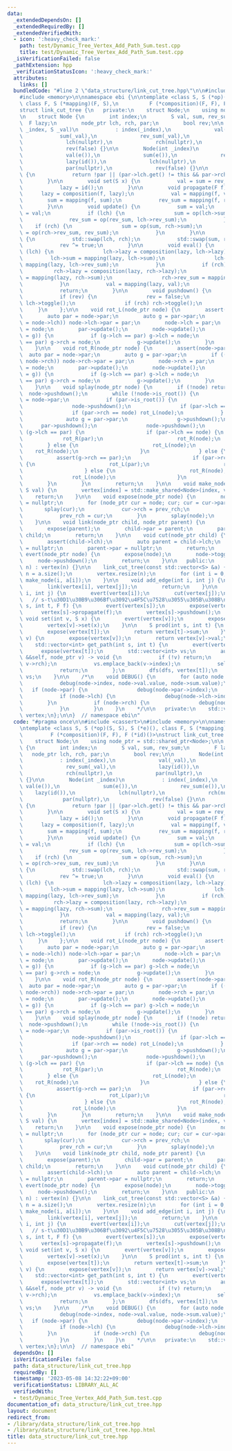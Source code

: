 ```yaml
---
data:
  _extendedDependsOn: []
  _extendedRequiredBy: []
  _extendedVerifiedWith:
  - icon: ':heavy_check_mark:'
    path: test/Dynamic_Tree_Vertex_Add_Path_Sum.test.cpp
    title: test/Dynamic_Tree_Vertex_Add_Path_Sum.test.cpp
  _isVerificationFailed: false
  _pathExtension: hpp
  _verificationStatusIcon: ':heavy_check_mark:'
  attributes:
    links: []
  bundledCode: "#line 2 \"data_structure/link_cut_tree.hpp\"\n\n#include <cassert>\n\
    #include <memory>\n\nnamespace ebi {\n\ntemplate <class S, S (*op)(S, S), S (*e)(),\
    \ class F, S (*mapping)(F, S),\n          F (*composition)(F, F), F (*id)()>\n\
    struct link_cut_tree {\n   private:\n    struct Node;\n    using node_ptr = std::shared_ptr<Node>;\n\
    \n    struct Node {\n        int index;\n        S val, sum, rev_sum;\n      \
    \  F lazy;\n        node_ptr lch, rch, par;\n        bool rev;\n\n        Node(int\
    \ _index, S _val)\n            : index(_index),\n              val(_val),\n  \
    \            sum(_val),\n              rev_sum(_val),\n              lazy(id()),\n\
    \              lch(nullptr),\n              rch(nullptr),\n              par(nullptr),\n\
    \              rev(false) {}\n\n        Node(int _index)\n            : index(_index),\n\
    \              val(e()),\n              sum(e()),\n              rev_sum(e()),\n\
    \              lazy(id()),\n              lch(nullptr),\n              rch(nullptr),\n\
    \              par(nullptr),\n              rev(false) {}\n\n        bool is_root()\
    \ {\n            return !par || (par->lch.get() != this && par->rch.get() != this);\n\
    \        }\n\n        void set(S x) {\n            val = sum = rev_sum = x;\n\
    \            lazy = id();\n        }\n\n        void propagate(F f) {\n      \
    \      lazy = composition(f, lazy);\n            val = mapping(f, val);\n    \
    \        sum = mapping(f, sum);\n            rev_sum = mapping(f, rev_sum);\n\
    \        }\n\n        void update() {\n            sum = val;\n            rev_sum\
    \ = val;\n            if (lch) {\n                sum = op(lch->sum, sum);\n \
    \               rev_sum = op(rev_sum, lch->rev_sum);\n            }\n        \
    \    if (rch) {\n                sum = op(sum, rch->sum);\n                rev_sum\
    \ = op(rch->rev_sum, rev_sum);\n            }\n        }\n\n        void toggle()\
    \ {\n            std::swap(lch, rch);\n            std::swap(sum, rev_sum);\n\
    \            rev ^= true;\n        }\n\n        void eval() {\n            if\
    \ (lch) {\n                lch->lazy = composition(lazy, lch->lazy);\n       \
    \         lch->sum = mapping(lazy, lch->sum);\n                lch->rev_sum =\
    \ mapping(lazy, lch->rev_sum);\n            }\n            if (rch) {\n      \
    \          rch->lazy = composition(lazy, rch->lazy);\n                rch->sum\
    \ = mapping(lazy, rch->sum);\n                rch->rev_sum = mapping(lazy, rch->rev_sum);\n\
    \            }\n            val = mapping(lazy, val);\n            lazy = id();\n\
    \            return;\n        }\n\n        void pushdown() {\n            eval();\n\
    \            if (rev) {\n                rev = false;\n                if (lch)\
    \ lch->toggle();\n                if (rch) rch->toggle();\n            }\n   \
    \     }\n    };\n\n    void rot_L(node_ptr node) {\n        assert(node->par);\n\
    \        auto par = node->par;\n        auto g = par->par;\n        if ((par->rch\
    \ = node->lch)) node->lch->par = par;\n        node->lch = par;\n        par->par\
    \ = node;\n        par->update();\n        node->update();\n        if ((node->par\
    \ = g)) {\n            if (g->lch == par) g->lch = node;\n            if (g->rch\
    \ == par) g->rch = node;\n            g->update();\n        }\n        return;\n\
    \    }\n\n    void rot_R(node_ptr node) {\n        assert(node->par);\n      \
    \  auto par = node->par;\n        auto g = par->par;\n        if ((par->lch =\
    \ node->rch)) node->rch->par = par;\n        node->rch = par;\n        par->par\
    \ = node;\n        par->update();\n        node->update();\n        if ((node->par\
    \ = g)) {\n            if (g->lch == par) g->lch = node;\n            if (g->rch\
    \ == par) g->rch = node;\n            g->update();\n        }\n        return;\n\
    \    }\n\n    void splay(node_ptr node) {\n        if (!node) return;\n      \
    \  node->pushdown();\n        while (!node->is_root()) {\n            auto par\
    \ = node->par;\n            if (par->is_root()) {\n                par->pushdown();\n\
    \                node->pushdown();\n                if (par->lch == node) rot_R(node);\n\
    \                if (par->rch == node) rot_L(node);\n            } else {\n  \
    \              auto g = par->par;\n                g->pushdown();\n          \
    \      par->pushdown();\n                node->pushdown();\n                if\
    \ (g->lch == par) {\n                    if (par->lch == node) {\n           \
    \             rot_R(par);\n                        rot_R(node);\n            \
    \        } else {\n                        rot_L(node);\n                    \
    \    rot_R(node);\n                    }\n                } else {\n         \
    \           assert(g->rch == par);\n                    if (par->rch == node)\
    \ {\n                        rot_L(par);\n                        rot_L(node);\n\
    \                    } else {\n                        rot_R(node);\n        \
    \                rot_L(node);\n                    }\n                }\n    \
    \        }\n        }\n        return;\n    }\n\n    void make_node(int index,\
    \ S val) {\n        vertex[index] = std::make_shared<Node>(index, val);\n    \
    \    return;\n    }\n\n    void expose(node_ptr node) {\n        node_ptr prev_rch\
    \ = nullptr;\n        for (node_ptr cur = node; cur; cur = cur->par) {\n     \
    \       splay(cur);\n            cur->rch = prev_rch;\n            cur->update();\n\
    \            prev_rch = cur;\n        }\n        splay(node);\n        return;\n\
    \    }\n\n    void link(node_ptr child, node_ptr parent) {\n        expose(child);\n\
    \        expose(parent);\n        child->par = parent;\n        parent->rch =\
    \ child;\n        return;\n    }\n\n    void cut(node_ptr child) {\n        expose(child);\n\
    \        assert(child->lch);\n        auto parent = child->lch;\n        child->lch\
    \ = nullptr;\n        parent->par = nullptr;\n        return;\n    }\n\n    void\
    \ evert(node_ptr node) {\n        expose(node);\n        node->toggle();\n   \
    \     node->pushdown();\n        return;\n    }\n\n   public:\n    link_cut_tree(int\
    \ n) : vertex(n) {}\n\n    link_cut_tree(const std::vector<S> &a) {\n        int\
    \ n = a.size();\n        vertex.resize(n);\n        for (int i = 0; i < n; i++)\
    \ make_node(i, a[i]);\n    }\n\n    void add_edge(int i, int j) {\n        evert(vertex[i]);\n\
    \        link(vertex[i], vertex[j]);\n        return;\n    }\n\n    void erase_edge(int\
    \ i, int j) {\n        evert(vertex[i]);\n        cut(vertex[j]);\n    }\n\n \
    \   // s-t\u30D1\u30B9\u306Bf\u3092\u4F5C\u7528\u3055\u305B\u308B\n    void apply(int\
    \ s, int t, F f) {\n        evert(vertex[s]);\n        expose(vertex[t]);\n  \
    \      vertex[s]->propagate(f);\n        vertex[s]->pushdown();\n    }\n\n   \
    \ void set(int v, S x) {\n        evert(vertex[v]);\n        expose(vertex[v]);\n\
    \        vertex[v]->set(x);\n    }\n\n    S prod(int s, int t) {\n        evert(vertex[s]);\n\
    \        expose(vertex[t]);\n        return vertex[t]->sum;\n    }\n\n    S get(int\
    \ v) {\n        expose(vertex[v]);\n        return vertex[v]->val;\n    }\n\n\
    \    std::vector<int> get_path(int s, int t) {\n        evert(vertex[s]);\n  \
    \      expose(vertex[t]);\n        std::vector<int> vs;\n        auto dfs = [&](auto\
    \ &&self, node_ptr v) -> void {\n            if (!v) return;\n            self(self,\
    \ v->rch);\n            vs.emplace_back(v->index);\n            self(self, v->lch);\n\
    \            return;\n        };\n        dfs(dfs, vertex[t]);\n        return\
    \ vs;\n    }\n\n    /*\n    void DEBUG() {\n        for (auto node : vertex) {\n\
    \            debug(node->index, node->val.value, node->sum.value);\n         \
    \   if (node->par) {\n                debug(node->par->index);\n            }\n\
    \            if (node->lch) {\n                debug(node->lch->index);\n    \
    \        }\n            if (node->rch) {\n                debug(node->rch->index);\n\
    \            }\n        }\n    }\n    */\n\n   private:\n    std::vector<node_ptr>\
    \ vertex;\n};\n\n}  // namespace ebi\n"
  code: "#pragma once\n\n#include <cassert>\n#include <memory>\n\nnamespace ebi {\n\
    \ntemplate <class S, S (*op)(S, S), S (*e)(), class F, S (*mapping)(F, S),\n \
    \         F (*composition)(F, F), F (*id)()>\nstruct link_cut_tree {\n   private:\n\
    \    struct Node;\n    using node_ptr = std::shared_ptr<Node>;\n\n    struct Node\
    \ {\n        int index;\n        S val, sum, rev_sum;\n        F lazy;\n     \
    \   node_ptr lch, rch, par;\n        bool rev;\n\n        Node(int _index, S _val)\n\
    \            : index(_index),\n              val(_val),\n              sum(_val),\n\
    \              rev_sum(_val),\n              lazy(id()),\n              lch(nullptr),\n\
    \              rch(nullptr),\n              par(nullptr),\n              rev(false)\
    \ {}\n\n        Node(int _index)\n            : index(_index),\n             \
    \ val(e()),\n              sum(e()),\n              rev_sum(e()),\n          \
    \    lazy(id()),\n              lch(nullptr),\n              rch(nullptr),\n \
    \             par(nullptr),\n              rev(false) {}\n\n        bool is_root()\
    \ {\n            return !par || (par->lch.get() != this && par->rch.get() != this);\n\
    \        }\n\n        void set(S x) {\n            val = sum = rev_sum = x;\n\
    \            lazy = id();\n        }\n\n        void propagate(F f) {\n      \
    \      lazy = composition(f, lazy);\n            val = mapping(f, val);\n    \
    \        sum = mapping(f, sum);\n            rev_sum = mapping(f, rev_sum);\n\
    \        }\n\n        void update() {\n            sum = val;\n            rev_sum\
    \ = val;\n            if (lch) {\n                sum = op(lch->sum, sum);\n \
    \               rev_sum = op(rev_sum, lch->rev_sum);\n            }\n        \
    \    if (rch) {\n                sum = op(sum, rch->sum);\n                rev_sum\
    \ = op(rch->rev_sum, rev_sum);\n            }\n        }\n\n        void toggle()\
    \ {\n            std::swap(lch, rch);\n            std::swap(sum, rev_sum);\n\
    \            rev ^= true;\n        }\n\n        void eval() {\n            if\
    \ (lch) {\n                lch->lazy = composition(lazy, lch->lazy);\n       \
    \         lch->sum = mapping(lazy, lch->sum);\n                lch->rev_sum =\
    \ mapping(lazy, lch->rev_sum);\n            }\n            if (rch) {\n      \
    \          rch->lazy = composition(lazy, rch->lazy);\n                rch->sum\
    \ = mapping(lazy, rch->sum);\n                rch->rev_sum = mapping(lazy, rch->rev_sum);\n\
    \            }\n            val = mapping(lazy, val);\n            lazy = id();\n\
    \            return;\n        }\n\n        void pushdown() {\n            eval();\n\
    \            if (rev) {\n                rev = false;\n                if (lch)\
    \ lch->toggle();\n                if (rch) rch->toggle();\n            }\n   \
    \     }\n    };\n\n    void rot_L(node_ptr node) {\n        assert(node->par);\n\
    \        auto par = node->par;\n        auto g = par->par;\n        if ((par->rch\
    \ = node->lch)) node->lch->par = par;\n        node->lch = par;\n        par->par\
    \ = node;\n        par->update();\n        node->update();\n        if ((node->par\
    \ = g)) {\n            if (g->lch == par) g->lch = node;\n            if (g->rch\
    \ == par) g->rch = node;\n            g->update();\n        }\n        return;\n\
    \    }\n\n    void rot_R(node_ptr node) {\n        assert(node->par);\n      \
    \  auto par = node->par;\n        auto g = par->par;\n        if ((par->lch =\
    \ node->rch)) node->rch->par = par;\n        node->rch = par;\n        par->par\
    \ = node;\n        par->update();\n        node->update();\n        if ((node->par\
    \ = g)) {\n            if (g->lch == par) g->lch = node;\n            if (g->rch\
    \ == par) g->rch = node;\n            g->update();\n        }\n        return;\n\
    \    }\n\n    void splay(node_ptr node) {\n        if (!node) return;\n      \
    \  node->pushdown();\n        while (!node->is_root()) {\n            auto par\
    \ = node->par;\n            if (par->is_root()) {\n                par->pushdown();\n\
    \                node->pushdown();\n                if (par->lch == node) rot_R(node);\n\
    \                if (par->rch == node) rot_L(node);\n            } else {\n  \
    \              auto g = par->par;\n                g->pushdown();\n          \
    \      par->pushdown();\n                node->pushdown();\n                if\
    \ (g->lch == par) {\n                    if (par->lch == node) {\n           \
    \             rot_R(par);\n                        rot_R(node);\n            \
    \        } else {\n                        rot_L(node);\n                    \
    \    rot_R(node);\n                    }\n                } else {\n         \
    \           assert(g->rch == par);\n                    if (par->rch == node)\
    \ {\n                        rot_L(par);\n                        rot_L(node);\n\
    \                    } else {\n                        rot_R(node);\n        \
    \                rot_L(node);\n                    }\n                }\n    \
    \        }\n        }\n        return;\n    }\n\n    void make_node(int index,\
    \ S val) {\n        vertex[index] = std::make_shared<Node>(index, val);\n    \
    \    return;\n    }\n\n    void expose(node_ptr node) {\n        node_ptr prev_rch\
    \ = nullptr;\n        for (node_ptr cur = node; cur; cur = cur->par) {\n     \
    \       splay(cur);\n            cur->rch = prev_rch;\n            cur->update();\n\
    \            prev_rch = cur;\n        }\n        splay(node);\n        return;\n\
    \    }\n\n    void link(node_ptr child, node_ptr parent) {\n        expose(child);\n\
    \        expose(parent);\n        child->par = parent;\n        parent->rch =\
    \ child;\n        return;\n    }\n\n    void cut(node_ptr child) {\n        expose(child);\n\
    \        assert(child->lch);\n        auto parent = child->lch;\n        child->lch\
    \ = nullptr;\n        parent->par = nullptr;\n        return;\n    }\n\n    void\
    \ evert(node_ptr node) {\n        expose(node);\n        node->toggle();\n   \
    \     node->pushdown();\n        return;\n    }\n\n   public:\n    link_cut_tree(int\
    \ n) : vertex(n) {}\n\n    link_cut_tree(const std::vector<S> &a) {\n        int\
    \ n = a.size();\n        vertex.resize(n);\n        for (int i = 0; i < n; i++)\
    \ make_node(i, a[i]);\n    }\n\n    void add_edge(int i, int j) {\n        evert(vertex[i]);\n\
    \        link(vertex[i], vertex[j]);\n        return;\n    }\n\n    void erase_edge(int\
    \ i, int j) {\n        evert(vertex[i]);\n        cut(vertex[j]);\n    }\n\n \
    \   // s-t\u30D1\u30B9\u306Bf\u3092\u4F5C\u7528\u3055\u305B\u308B\n    void apply(int\
    \ s, int t, F f) {\n        evert(vertex[s]);\n        expose(vertex[t]);\n  \
    \      vertex[s]->propagate(f);\n        vertex[s]->pushdown();\n    }\n\n   \
    \ void set(int v, S x) {\n        evert(vertex[v]);\n        expose(vertex[v]);\n\
    \        vertex[v]->set(x);\n    }\n\n    S prod(int s, int t) {\n        evert(vertex[s]);\n\
    \        expose(vertex[t]);\n        return vertex[t]->sum;\n    }\n\n    S get(int\
    \ v) {\n        expose(vertex[v]);\n        return vertex[v]->val;\n    }\n\n\
    \    std::vector<int> get_path(int s, int t) {\n        evert(vertex[s]);\n  \
    \      expose(vertex[t]);\n        std::vector<int> vs;\n        auto dfs = [&](auto\
    \ &&self, node_ptr v) -> void {\n            if (!v) return;\n            self(self,\
    \ v->rch);\n            vs.emplace_back(v->index);\n            self(self, v->lch);\n\
    \            return;\n        };\n        dfs(dfs, vertex[t]);\n        return\
    \ vs;\n    }\n\n    /*\n    void DEBUG() {\n        for (auto node : vertex) {\n\
    \            debug(node->index, node->val.value, node->sum.value);\n         \
    \   if (node->par) {\n                debug(node->par->index);\n            }\n\
    \            if (node->lch) {\n                debug(node->lch->index);\n    \
    \        }\n            if (node->rch) {\n                debug(node->rch->index);\n\
    \            }\n        }\n    }\n    */\n\n   private:\n    std::vector<node_ptr>\
    \ vertex;\n};\n\n}  // namespace ebi"
  dependsOn: []
  isVerificationFile: false
  path: data_structure/link_cut_tree.hpp
  requiredBy: []
  timestamp: '2023-05-08 14:32:22+09:00'
  verificationStatus: LIBRARY_ALL_AC
  verifiedWith:
  - test/Dynamic_Tree_Vertex_Add_Path_Sum.test.cpp
documentation_of: data_structure/link_cut_tree.hpp
layout: document
redirect_from:
- /library/data_structure/link_cut_tree.hpp
- /library/data_structure/link_cut_tree.hpp.html
title: data_structure/link_cut_tree.hpp
---
```

